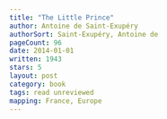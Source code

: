 ```yaml
---
title: "The Little Prince"
author: Antoine de Saint-Exupéry
authorSort: Saint-Exupéry, Antoine de
pageCount: 96
date: 2014-01-01
written: 1943
stars: 5
layout: post
category: book
tags: read unreviewed
mapping: France, Europe
---
```

